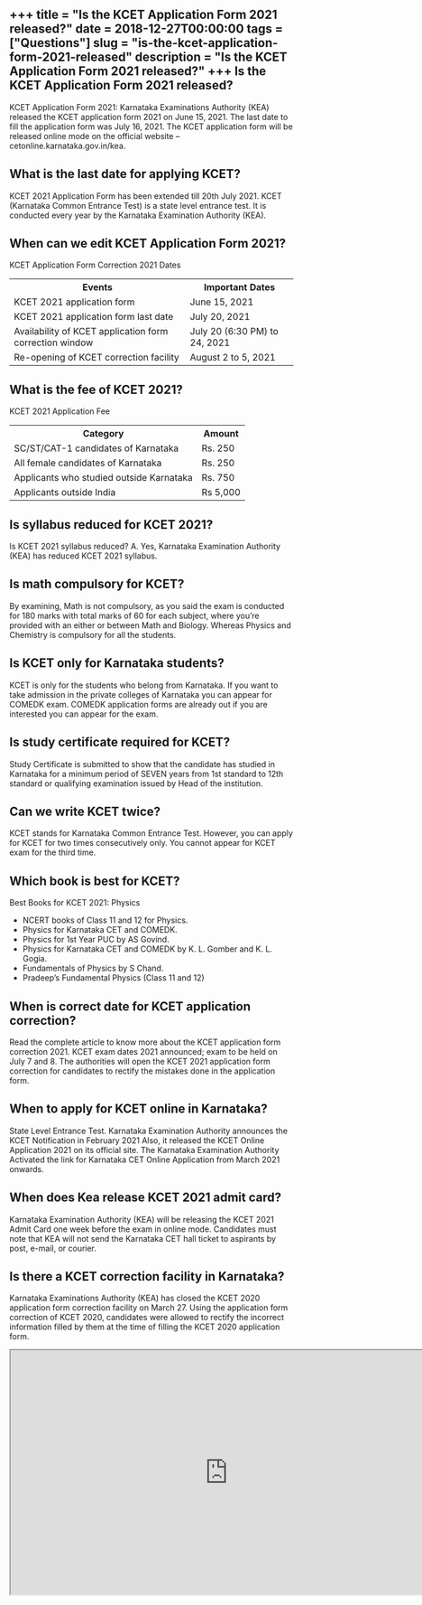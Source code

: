 +++
title = "Is the KCET Application Form 2021 released?"
date = 2018-12-27T00:00:00
tags = ["Questions"]
slug = "is-the-kcet-application-form-2021-released"
description = "Is the KCET Application Form 2021 released?"
+++
Is the KCET Application Form 2021 released?
-------------------------------------------

KCET Application Form 2021: Karnataka Examinations Authority (KEA) released the KCET application form 2021 on June 15, 2021. The last date to fill the application form was July 16, 2021. The KCET application form will be released online mode on the official website – cetonline.karnataka.gov.in/kea.

What is the last date for applying KCET?
----------------------------------------

KCET 2021 Application Form has been extended till 20th July 2021. KCET (Karnataka Common Entrance Test) is a state level entrance test. It is conducted every year by the Karnataka Examination Authority (KEA).

When can we edit KCET Application Form 2021?
--------------------------------------------

KCET Application Form Correction 2021 Dates

<table><tr><th>Events</th><th>Important Dates</th></tr><tr><td>KCET 2021 application form</td><td>June 15, 2021</td></tr><tr><td>KCET 2021 application form last date</td><td>July 20, 2021</td></tr><tr><td>Availability of KCET application form correction window</td><td>July 20 (6:30 PM) to 24, 2021</td></tr><tr><td>Re-opening of KCET correction facility</td><td>August 2 to 5, 2021</td></tr></table>

What is the fee of KCET 2021?
-----------------------------

KCET 2021 Application Fee

<table><tr><th>Category</th><th>Amount</th></tr><tr><td>SC/ST/CAT-1 candidates of Karnataka</td><td>Rs. 250</td></tr><tr><td>All female candidates of Karnataka</td><td>Rs. 250</td></tr><tr><td>Applicants who studied outside Karnataka</td><td>Rs. 750</td></tr><tr><td>Applicants outside India</td><td>Rs 5,000</td></tr></table>

Is syllabus reduced for KCET 2021?
----------------------------------

Is KCET 2021 syllabus reduced? A. Yes, Karnataka Examination Authority (KEA) has reduced KCET 2021 syllabus.

Is math compulsory for KCET?
----------------------------

By examining, Math is not compulsory, as you said the exam is conducted for 180 marks with total marks of 60 for each subject, where you’re provided with an either or between Math and Biology. Whereas Physics and Chemistry is compulsory for all the students.

Is KCET only for Karnataka students?
------------------------------------

KCET is only for the students who belong from Karnataka. If you want to take admission in the private colleges of Karnataka you can appear for COMEDK exam. COMEDK application forms are already out if you are interested you can appear for the exam.

Is study certificate required for KCET?
---------------------------------------

Study Certificate is submitted to show that the candidate has studied in Karnataka for a minimum period of SEVEN years from 1st standard to 12th standard or qualifying examination issued by Head of the institution.

Can we write KCET twice?
------------------------

KCET stands for Karnataka Common Entrance Test. However, you can apply for KCET for two times consecutively only. You cannot appear for KCET exam for the third time.

Which book is best for KCET?
----------------------------

Best Books for KCET 2021: Physics

- NCERT books of Class 11 and 12 for Physics.
- Physics for Karnataka CET and COMEDK.
- Physics for 1st Year PUC by AS Govind.
- Physics for Karnataka CET and COMEDK by K. L. Gomber and K. L. Gogia.
- Fundamentals of Physics by S Chand.
- Pradeep’s Fundamental Physics (Class 11 and 12)

When is correct date for KCET application correction?
-----------------------------------------------------

Read the complete article to know more about the KCET application form correction 2021. KCET exam dates 2021 announced; exam to be held on July 7 and 8. The authorities will open the KCET 2021 application form correction for candidates to rectify the mistakes done in the application form.

When to apply for KCET online in Karnataka?
-------------------------------------------

State Level Entrance Test. Karnataka Examination Authority announces the KCET Notification in February 2021 Also, it released the KCET Online Application 2021 on its official site. The Karnataka Examination Authority Activated the link for Karnataka CET Online Application from March 2021 onwards.

When does Kea release KCET 2021 admit card?
-------------------------------------------

Karnataka Examination Authority (KEA) will be releasing the KCET 2021 Admit Card one week before the exam in online mode. Candidates must note that KEA will not send the Karnataka CET hall ticket to aspirants by post, e-mail, or courier.

Is there a KCET correction facility in Karnataka?
-------------------------------------------------

Karnataka Examinations Authority (KEA) has closed the KCET 2020 application form correction facility on March 27. Using the application form correction of KCET 2020, candidates were allowed to rectify the incorrect information filled by them at the time of filling the KCET 2020 application form.

<iframe allow="accelerometer; autoplay; clipboard-write; encrypted-media; gyroscope; picture-in-picture" allowfullscreen="" class="__youtube_prefs__  epyt-is-override  no-lazyload" data-no-lazy="1" data-origheight="433" data-origwidth="770" data-skipgform_ajax_framebjll="" height="433" id="_ytid_43283" loading="lazy" src="https://www.youtube.com/embed/p2cowCVZ_xU?enablejsapi=1&autoplay=0&cc_load_policy=0&cc_lang_pref=&iv_load_policy=1&loop=0&modestbranding=0&rel=1&fs=1&playsinline=0&autohide=2&theme=dark&color=red&controls=1&" title="YouTube player" width="770"></iframe>